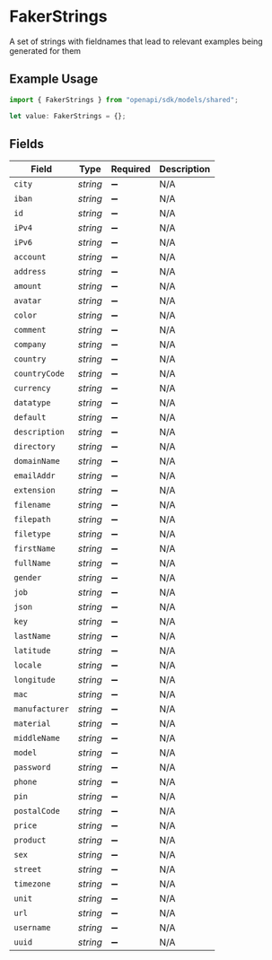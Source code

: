 # FakerStrings

A set of strings with fieldnames that lead to relevant examples being generated for them

## Example Usage

```typescript
import { FakerStrings } from "openapi/sdk/models/shared";

let value: FakerStrings = {};
```

## Fields

| Field              | Type               | Required           | Description        |
| ------------------ | ------------------ | ------------------ | ------------------ |
| `city`             | *string*           | :heavy_minus_sign: | N/A                |
| `iban`             | *string*           | :heavy_minus_sign: | N/A                |
| `id`               | *string*           | :heavy_minus_sign: | N/A                |
| `iPv4`             | *string*           | :heavy_minus_sign: | N/A                |
| `iPv6`             | *string*           | :heavy_minus_sign: | N/A                |
| `account`          | *string*           | :heavy_minus_sign: | N/A                |
| `address`          | *string*           | :heavy_minus_sign: | N/A                |
| `amount`           | *string*           | :heavy_minus_sign: | N/A                |
| `avatar`           | *string*           | :heavy_minus_sign: | N/A                |
| `color`            | *string*           | :heavy_minus_sign: | N/A                |
| `comment`          | *string*           | :heavy_minus_sign: | N/A                |
| `company`          | *string*           | :heavy_minus_sign: | N/A                |
| `country`          | *string*           | :heavy_minus_sign: | N/A                |
| `countryCode`      | *string*           | :heavy_minus_sign: | N/A                |
| `currency`         | *string*           | :heavy_minus_sign: | N/A                |
| `datatype`         | *string*           | :heavy_minus_sign: | N/A                |
| `default`          | *string*           | :heavy_minus_sign: | N/A                |
| `description`      | *string*           | :heavy_minus_sign: | N/A                |
| `directory`        | *string*           | :heavy_minus_sign: | N/A                |
| `domainName`       | *string*           | :heavy_minus_sign: | N/A                |
| `emailAddr`        | *string*           | :heavy_minus_sign: | N/A                |
| `extension`        | *string*           | :heavy_minus_sign: | N/A                |
| `filename`         | *string*           | :heavy_minus_sign: | N/A                |
| `filepath`         | *string*           | :heavy_minus_sign: | N/A                |
| `filetype`         | *string*           | :heavy_minus_sign: | N/A                |
| `firstName`        | *string*           | :heavy_minus_sign: | N/A                |
| `fullName`         | *string*           | :heavy_minus_sign: | N/A                |
| `gender`           | *string*           | :heavy_minus_sign: | N/A                |
| `job`              | *string*           | :heavy_minus_sign: | N/A                |
| `json`             | *string*           | :heavy_minus_sign: | N/A                |
| `key`              | *string*           | :heavy_minus_sign: | N/A                |
| `lastName`         | *string*           | :heavy_minus_sign: | N/A                |
| `latitude`         | *string*           | :heavy_minus_sign: | N/A                |
| `locale`           | *string*           | :heavy_minus_sign: | N/A                |
| `longitude`        | *string*           | :heavy_minus_sign: | N/A                |
| `mac`              | *string*           | :heavy_minus_sign: | N/A                |
| `manufacturer`     | *string*           | :heavy_minus_sign: | N/A                |
| `material`         | *string*           | :heavy_minus_sign: | N/A                |
| `middleName`       | *string*           | :heavy_minus_sign: | N/A                |
| `model`            | *string*           | :heavy_minus_sign: | N/A                |
| `password`         | *string*           | :heavy_minus_sign: | N/A                |
| `phone`            | *string*           | :heavy_minus_sign: | N/A                |
| `pin`              | *string*           | :heavy_minus_sign: | N/A                |
| `postalCode`       | *string*           | :heavy_minus_sign: | N/A                |
| `price`            | *string*           | :heavy_minus_sign: | N/A                |
| `product`          | *string*           | :heavy_minus_sign: | N/A                |
| `sex`              | *string*           | :heavy_minus_sign: | N/A                |
| `street`           | *string*           | :heavy_minus_sign: | N/A                |
| `timezone`         | *string*           | :heavy_minus_sign: | N/A                |
| `unit`             | *string*           | :heavy_minus_sign: | N/A                |
| `url`              | *string*           | :heavy_minus_sign: | N/A                |
| `username`         | *string*           | :heavy_minus_sign: | N/A                |
| `uuid`             | *string*           | :heavy_minus_sign: | N/A                |